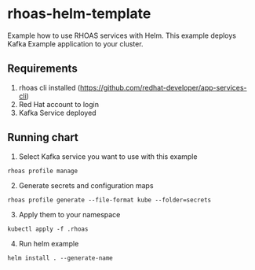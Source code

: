 # rhoas-helm-template

Example how to use RHOAS services with Helm.
This example deploys Kafka Example application to your cluster.

## Requirements

1. rhoas cli installed (https://github.com/redhat-developer/app-services-cli)
2. Red Hat account to login
3. Kafka Service deployed 

## Running chart 

1. Select Kafka service you want to use with this example
```
rhoas profile manage
```

2. Generate secrets and configuration maps
```
rhoas profile generate --file-format kube --folder=secrets
```

3. Apply them to your namespace
```
kubectl apply -f .rhoas
```

4. Run helm example

```
helm install . --generate-name 
```

